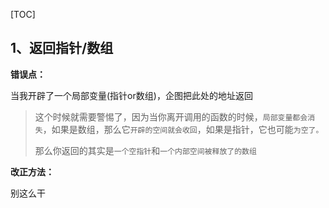 

[TOC]













## 1、返回指针/数组

**错误点：**

当我开辟了一个局部变量(指针or数组)，企图把此处的地址返回

> 这个时候就需要警惕了，因为当你离开调用的函数的时候，`局部变量都会消失`，如果是数组，那么它`开辟的空间就会收回`，如果是指针，它也可能`为空了。`
>
> 那么你返回的其实是`一个空指针`和`一个内部空间被释放了的数组`



**改正方法：**

别这么干





























